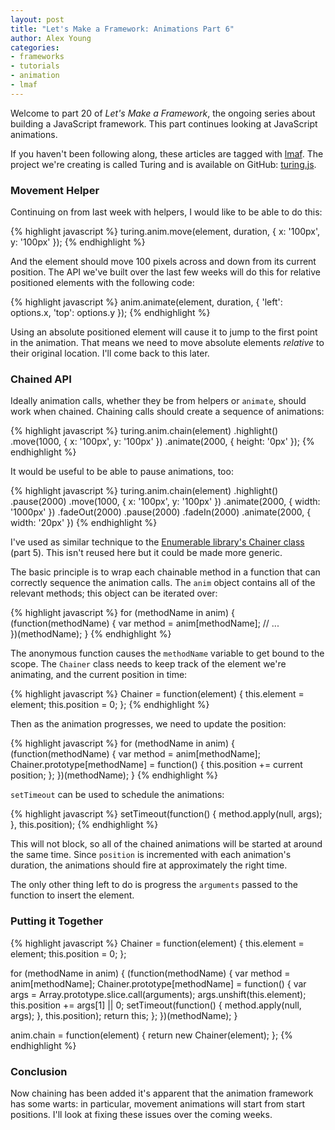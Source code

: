 ```yaml
---
layout: post
title: "Let's Make a Framework: Animations Part 6"
author: Alex Young
categories: 
- frameworks
- tutorials
- animation
- lmaf
---
```


Welcome to part 20 of *Let's Make a Framework*, the ongoing series about building a JavaScript framework. This part continues looking at JavaScript animations.

If you haven't been following along, these articles are tagged with [lmaf](http://dailyjs.com/tags.html#lmaf). The project we're creating is called Turing and is available on GitHub: [turing.js](http://github.com/alexyoung/turing.js/).

### Movement Helper

Continuing on from last week with helpers, I would like to be able to do this:

{% highlight javascript %}
turing.anim.move(element, duration, { x: '100px', y: '100px' });
{% endhighlight %}

And the element should move 100 pixels across and down from its current position. The API we've built over the last few weeks will do this for relative positioned elements with the following code:

{% highlight javascript %}
anim.animate(element, duration, { 'left': options.x, 'top': options.y });
{% endhighlight %}

Using an absolute positioned element will cause it to jump to the first point in the animation. That means we need to move absolute elements *relative* to their original location. I'll come back to this later.

### Chained API

Ideally animation calls, whether they be from helpers or <code>animate</code>, should work when chained. Chaining calls should create a sequence of animations:

{% highlight javascript %}
turing.anim.chain(element)
  .highlight()
  .move(1000, { x: '100px', y: '100px' })
  .animate(2000, { height: '0px' });
{% endhighlight %}

It would be useful to be able to pause animations, too:

{% highlight javascript %}
turing.anim.chain(element)
  .highlight()
  .pause(2000)
  .move(1000, { x: '100px', y: '100px' })
  .animate(2000, { width: '1000px' })
  .fadeOut(2000)
  .pause(2000)
  .fadeIn(2000)
  .animate(2000, { width: '20px' })
{% endhighlight %}

I've used as similar technique to the [Enumerable library's Chainer class](http://dailyjs.com/2010/03/25/framework-part-5/) (part 5). This isn't reused here but it could be made more generic.

The basic principle is to wrap each chainable method in a function that can correctly sequence the animation calls. The <code>anim</code> object contains all of the relevant methods; this object can be iterated over:

{% highlight javascript %}
for (methodName in anim) {
  (function(methodName) {
    var method = anim[methodName];
    // ...    
  })(methodName);
}
{% endhighlight %}

The anonymous function causes the <code>methodName</code> variable to get bound to the scope. The <code>Chainer</code> class needs to keep track of the element we're animating, and the current position in time:

{% highlight javascript %}
Chainer = function(element) {
  this.element = element;
  this.position = 0;
};
{% endhighlight %}

Then as the animation progresses, we need to update the position:

{% highlight javascript %}
for (methodName in anim) {
  (function(methodName) {
    var method = anim[methodName];
    Chainer.prototype[methodName] = function() {
      this.position += current position;
    };
  })(methodName);
}
{% endhighlight %}

<code>setTimeout</code> can be used to schedule the animations:

{% highlight javascript %}
setTimeout(function() {
  method.apply(null, args);
}, this.position);
{% endhighlight %}

This will not block, so all of the chained animations will be started at around the same time. Since <code>position</code> is incremented with each animation's duration, the animations should fire at approximately the right time.

The only other thing left to do is progress the <code>arguments</code> passed to the function to insert the element.

### Putting it Together

{% highlight javascript %}
Chainer = function(element) {
  this.element = element;
  this.position = 0;
};

for (methodName in anim) {
  (function(methodName) {
    var method = anim[methodName];
    Chainer.prototype[methodName] = function() {
      var args = Array.prototype.slice.call(arguments);
      args.unshift(this.element);
      this.position += args[1] || 0;
      setTimeout(function() {
        method.apply(null, args);
      }, this.position);
      return this;
    };
  })(methodName);
}

anim.chain = function(element) {
  return new Chainer(element);
};
{% endhighlight %}

### Conclusion

Now chaining has been added it's apparent that the animation framework has some warts: in particular, movement animations will start from start positions. I'll look at fixing these issues over the coming weeks.
